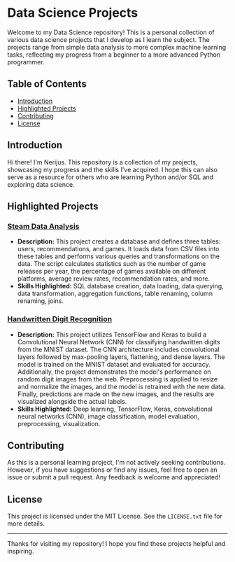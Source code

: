 # Data Science Projects

Welcome to my Data Science repository! This is a personal collection of various data science projects that I develop as I learn the subject. The projects range from simple data analysis to more complex machine learning tasks, reflecting my progress from a beginner to a more advanced Python programmer.

## Table of Contents
- [Introduction](#introduction)
- [Highlighted Projects](#highlighted-projects)
- [Contributing](#contributing)
- [License](#license)

## Introduction

Hi there! I'm Nerijus. This repository is a collection of my projects, showcasing my progress and the skills I've acquired. I hope this can also serve as a resource for others who are learning Python and/or SQL and exploring data science.

## Highlighted Projects

### [Steam Data Analysis](https://github.com/nerkyzas157/Data_Science/tree/main/Steam_Data_Analysis)
- **Description:** This project creates a database and defines three tables: users, recommendations, and games. It loads data from CSV files into these tables and performs various queries and transformations on the data. The script calculates statistics such as the number of game releases per year, the percentage of games available on different platforms, average review rates, recommendation rates, and more.
- **Skills Highlighted:** SQL database creation, data loading, data querying, data transformation, aggregation functions, table renaming, column renaming, joins.

### [Handwritten Digit Recognition](https://github.com/nerkyzas157/Data_Science/tree/main/Handwritten_Digit_Recognition)
- **Description:** This project utilizes TensorFlow and Keras to build a Convolutional Neural Network (CNN) for classifying handwritten digits from the MNIST dataset. The CNN architecture includes convolutional layers followed by max-pooling layers, flattening, and dense layers. The model is trained on the MNIST dataset and evaluated for accuracy. Additionally, the project demonstrates the model's performance on random digit images from the web. Preprocessing is applied to resize and normalize the images, and the model is retrained with the new data. Finally, predictions are made on the new images, and the results are visualized alongside the actual labels.
- **Skills Highlighted:** Deep learning, TensorFlow, Keras, convolutional neural networks (CNN), image classification, model evaluation, preprocessing, visualization.

## Contributing

As this is a personal learning project, I'm not actively seeking contributions. However, if you have suggestions or find any issues, feel free to open an issue or submit a pull request. Any feedback is welcome and appreciated!

## License

This project is licensed under the MIT License. See the `LICENSE.txt` file for more details.

---

Thanks for visiting my repository! I hope you find these projects helpful and inspiring.
